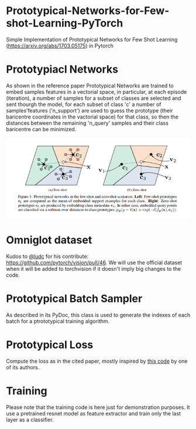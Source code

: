 # Prototypical-Networks-for-Few-shot-Learning-PyTorch
Simple Implementation of Prototypical Networks for Few Shot Learning (https://arxiv.org/abs/1703.05175) in Pytorch

# Prototypiacl Networks

As shown in the reference paper Prototypical Networks are trained to embed samples features in a vectorial space, in particular, at each episode (iteration), a number of samples for a subset of classes are selected and sent thourgh the model, for each subset of class 'c' a number of samples'features ('n_support') are used to guess the prototype (their baricentre coordinates in the vactorial space) for that class, so then the distances between the remaining 'n_query' samples and their class baricentre can be minimized.

![Prototypical Networks](doc/imgs/proto-1.png)

# Omniglot dataset

Kudos to [@ludc](https://github.com/ludc) for his contribute: https://github.com/pytorch/vision/pull/46.
We will use the official dataset when it will be added to torchvision if it doesn't imply big changes to the code.

# Prototypical Batch Sampler

As described in its PyDoc, this class is used to generate the indexes of each batch for a ptrototypical training algorithm.

# Prototypical Loss

Compute the loss as in the cited paper, mostly inspired by [this code](https://github.com/jakesnell/prototypical-networks/blob/master/protonets/models/few_shot.py) by one of its authors.


# Training

Please note that the training code is here just for demonstration purposes. It use a pretrained resnet model as feature extractor and train only the last layer as a classifier.